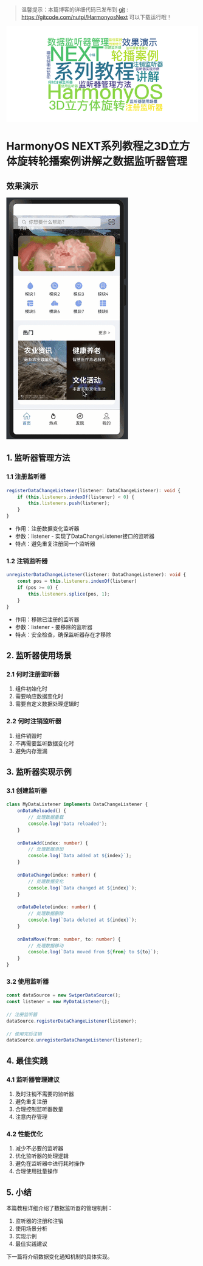 > 温馨提示：本篇博客的详细代码已发布到 [git](https://gitcode.com/nutpi/HarmonyosNext) : https://gitcode.com/nutpi/HarmonyosNext 可以下载运行哦！

![](../images/img_376b6d88.png)

# HarmonyOS NEXT系列教程之3D立方体旋转轮播案例讲解之数据监听器管理
## 效果演示

![](../images/img_bd851d39.png)

## 1. 监听器管理方法

### 1.1 注册监听器
```typescript
registerDataChangeListener(listener: DataChangeListener): void {
    if (this.listeners.indexOf(listener) < 0) {
        this.listeners.push(listener);
    }
}
```
- 作用：注册数据变化监听器
- 参数：listener - 实现了DataChangeListener接口的监听器
- 特点：避免重复注册同一个监听器

### 1.2 注销监听器
```typescript
unregisterDataChangeListener(listener: DataChangeListener): void {
    const pos = this.listeners.indexOf(listener)
    if (pos >= 0) {
        this.listeners.splice(pos, 1);
    }
}
```
- 作用：移除已注册的监听器
- 参数：listener - 要移除的监听器
- 特点：安全检查，确保监听器存在才移除

## 2. 监听器使用场景

### 2.1 何时注册监听器
1. 组件初始化时
2. 需要响应数据变化时
3. 需要自定义数据处理逻辑时

### 2.2 何时注销监听器
1. 组件销毁时
2. 不再需要监听数据变化时
3. 避免内存泄漏

## 3. 监听器实现示例

### 3.1 创建监听器
```typescript
class MyDataListener implements DataChangeListener {
    onDataReloaded() {
        // 处理数据重载
        console.log('Data reloaded');
    }

    onDataAdd(index: number) {
        // 处理数据添加
        console.log(`Data added at ${index}`);
    }

    onDataChange(index: number) {
        // 处理数据变化
        console.log(`Data changed at ${index}`);
    }

    onDataDelete(index: number) {
        // 处理数据删除
        console.log(`Data deleted at ${index}`);
    }

    onDataMove(from: number, to: number) {
        // 处理数据移动
        console.log(`Data moved from ${from} to ${to}`);
    }
}
```

### 3.2 使用监听器
```typescript
const dataSource = new SwiperDataSource();
const listener = new MyDataListener();

// 注册监听器
dataSource.registerDataChangeListener(listener);

// 使用完后注销
dataSource.unregisterDataChangeListener(listener);
```

## 4. 最佳实践

### 4.1 监听器管理建议
1. 及时注销不需要的监听器
2. 避免重复注册
3. 合理控制监听器数量
4. 注意内存管理

### 4.2 性能优化
1. 减少不必要的监听器
2. 优化监听器的处理逻辑
3. 避免在监听器中进行耗时操作
4. 合理使用批量操作

## 5. 小结

本篇教程详细介绍了数据监听器的管理机制：
1. 监听器的注册和注销
2. 使用场景分析
3. 实现示例
4. 最佳实践建议

下一篇将介绍数据变化通知机制的具体实现。
